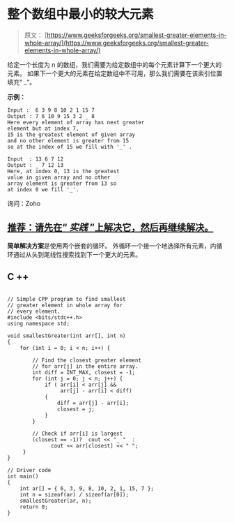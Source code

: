# 整个数组中最小的较大元素

> 原文： [https://www.geeksforgeeks.org/smallest-greater-elements-in-whole-array/](https://www.geeksforgeeks.org/smallest-greater-elements-in-whole-array/)

给定一个长度为 n 的数组，我们需要为给定数组中的每个元素计算下一个更大的元素。 如果下一个更大的元素在给定数组中不可用，那么我们需要在该索引位置填充“ _”。

**示例：**

```
Input :  6 3 9 8 10 2 1 15 7 
Output : 7 6 10 9 15 3 2 _ 8
Here every element of array has next greater 
element but at index 7,
15 is the greatest element of given array
and no other element is greater from 15 
so at the index of 15 we fill with '_' .

Input  : 13 6 7 12
Output : _ 7 12 13
Here, at index 0, 13 is the greatest 
value in given array and no other 
array element is greater from 13 so
at index 0 we fill '_'.

```

询问：Zoho

## [推荐：请先在“ ***<u>实践</u>*** ”上解决它，然后再继续解决。](https://practice.geeksforgeeks.org/problems/smallest-greater-elements-in-whole-array/0/)

**简单解决方案**是使用两个嵌套的循环。 外循环一个接一个地选择所有元素，内循环通过从头到尾线性搜索找到下一个更大的元素。

## C ++

```

// Simple CPP program to find smallest 
// greater element in whole array for  
// every element. 
#include <bits/stdc++.h> 
using namespace std; 

void smallestGreater(int arr[], int n) 
{ 
    for (int i = 0; i < n; i++) { 

        // Find the closest greater element  
        // for arr[j] in the entire array. 
        int diff = INT_MAX, closest = -1; 
        for (int j = 0; j < n; j++) { 
            if ( arr[i] < arr[j] &&  
                 arr[j] - arr[i] < diff) 
            { 
                diff = arr[j] - arr[i]; 
                closest = j;             
            } 
        } 

        // Check if arr[i] is largest 
        (closest == -1)?  cout << "_ "  :  
              cout << arr[closest] << " "; 
     } 
} 

// Driver code 
int main() 
{ 
    int ar[] = { 6, 3, 9, 8, 10, 2, 1, 15, 7 }; 
    int n = sizeof(ar) / sizeof(ar[0]); 
    smallestGreater(ar, n); 
    return 0; 
} 

```
